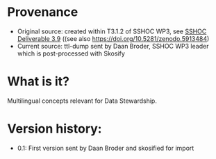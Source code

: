 # Provenance
* Original source: created within T3.1.2 of SSHOC WP3, see [SSHOC Deliverable 3.9](https://sshopencloud.eu/d39-report-ontology-and-vocabulary-collection-and-publication) ((see also https://doi.org/10.5281/zenodo.5913484)
* Current source: ttl-dump sent by Daan Broder, SSHOC WP3 leader which is post-processed with Skosify

# What is it?
Multilingual concepts relevant for Data Stewardship.

# Version history:
* 0.1: First version sent by Daan Broder and skosified for import
